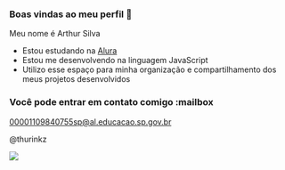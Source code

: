 ### Boas vindas ao meu perfil 💚

Meu nome é Arthur Silva

- Estou estudando na [Alura](https://www.alura.com.br)
- Estou me desenvolvendo na linguagem JavaScript
- Utilizo esse espaço para minha organização e compartilhamento dos meus projetos desenvolvidos

### Você pode entrar em contato comigo :mailbox

00001109840755sp@al.educacao.sp.gov.br

@thurinkz

![](https://media1.tenor.com/m/5T1oPkWXJlgAAAAC/loud.gif)
